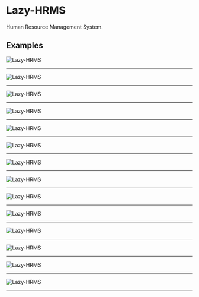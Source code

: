 # Lazy-HRMS
Human Resource Management System.

## Examples
![Lazy-HRMS](https://github.com/LazyBruceWayne/Lazy-HRMS/blob/master/1.png)
<hr>

![Lazy-HRMS](https://github.com/LazyBruceWayne/Lazy-HRMS/blob/master/2.png)
<hr>

![Lazy-HRMS](https://github.com/LazyBruceWayne/Lazy-HRMS/blob/master/3.png)
<hr>

![Lazy-HRMS](https://github.com/LazyBruceWayne/Lazy-HRMS/blob/master/4.png)
<hr>

![Lazy-HRMS](https://github.com/LazyBruceWayne/Lazy-HRMS/blob/master/5.png)
<hr>

![Lazy-HRMS](https://github.com/LazyBruceWayne/Lazy-HRMS/blob/master/6.png)
<hr>

![Lazy-HRMS](https://github.com/LazyBruceWayne/Lazy-HRMS/blob/master/7.png)
<hr>

![Lazy-HRMS](https://github.com/LazyBruceWayne/Lazy-HRMS/blob/master/8.png)
<hr>

![Lazy-HRMS](https://github.com/LazyBruceWayne/Lazy-HRMS/blob/master/9.png)
<hr>

![Lazy-HRMS](https://github.com/LazyBruceWayne/Lazy-HRMS/blob/master/10.png)
<hr>

![Lazy-HRMS](https://github.com/LazyBruceWayne/Lazy-HRMS/blob/master/11.png)
<hr>

![Lazy-HRMS](https://github.com/LazyBruceWayne/Lazy-HRMS/blob/master/12.png)
<hr>

![Lazy-HRMS](https://github.com/LazyBruceWayne/Lazy-HRMS/blob/master/13.png)
<hr>

![Lazy-HRMS](https://github.com/LazyBruceWayne/Lazy-HRMS/blob/master/14.png)
<hr>
